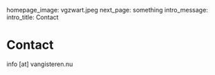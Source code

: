 homepage_image: vgzwart.jpeg
next_page: something
intro_message: 
intro_title: Contact 

# Contact 

info [at] vangisteren.nu 





